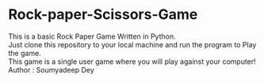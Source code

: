 # Rock-paper-Scissors-Game
This is a basic Rock Paper Game Written in Python.
<br>
Just clone this repository to your local machine and run the program to Play the game.
<br>
This game is a single user game where you will play against your computer!
<br>
Author : Soumyadeep Dey
